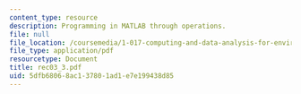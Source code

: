 ```yaml
---
content_type: resource
description: Programming in MATLAB through operations.
file: null
file_location: /coursemedia/1-017-computing-and-data-analysis-for-environmental-applications-fall-2003/5dfb68068ac137801ad1e7e199438d85_rec03_3.pdf
file_type: application/pdf
resourcetype: Document
title: rec03_3.pdf
uid: 5dfb6806-8ac1-3780-1ad1-e7e199438d85
---
```

